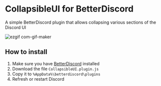 # CollapsibleUI for BetterDiscord
A simple BetterDiscord plugin that allows collapsing various sections of the Discord UI

![ezgif com-gif-maker](https://user-images.githubusercontent.com/43104632/124635105-0f95e400-de55-11eb-9e5c-8d41ae845735.gif)

## How to install
1) Make sure you have [BetterDiscord](https://betterdiscord.app/) installed
2) Download the file `CollapsibleUI.plugin.js`
3) Copy it to `%AppData%\betterdiscord\plugins`
4) Refresh or restart Discord
